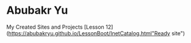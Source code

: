 # Abubakr Yu
My Created Sites and Projects
[Lesson 12](https://abubakryu.github.io/LessonBoot/InetCatalog.html"Ready site")

